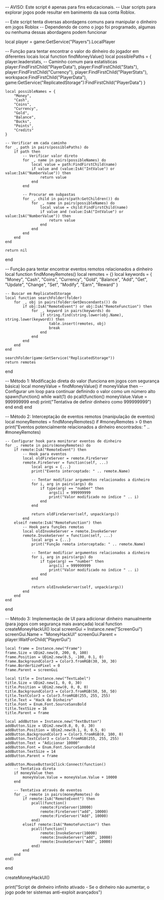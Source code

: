 -- AVISO: Este script é apenas para fins educacionais.
-- Usar scripts para explorar jogos pode resultar em banimento da sua conta Roblox.

-- Este script tenta diversas abordagens comuns para manipular o dinheiro em jogos Roblox
-- Dependendo de como o jogo foi programado, algumas ou nenhuma dessas abordagens podem funcionar

local player = game:GetService("Players").LocalPlayer

-- Função para tentar encontrar o valor do dinheiro do jogador em diferentes locais
local function findMoneyValue()
    local possiblePaths = {
        player.leaderstats, -- Caminho comum para estatísticas
        player:FindFirstChild("PlayerData"),
        player:FindFirstChild("Stats"),
        player:FindFirstChild("Currency"),
        player:FindFirstChild("PlayerStats"),
        workspace:FindFirstChild("PlayerData"),
        game:GetService("ReplicatedStorage"):FindFirstChild("PlayerData")
    }
    
    local possibleNames = {
        "Money",
        "Cash",
        "Coins",
        "Currency",
        "Gold",
        "Balance",
        "Bucks",
        "Points",
        "Credits"
    }
    
    -- Verificar em cada caminho
    for _, path in pairs(possiblePaths) do
        if path then
            -- Verificar valor direto
            for _, name in pairs(possibleNames) do
                local value = path:FindFirstChild(name)
                if value and (value:IsA("IntValue") or value:IsA("NumberValue")) then
                    return value
                end
            end
            
            -- Procurar em subpastas
            for _, child in pairs(path:GetChildren()) do
                for _, name in pairs(possibleNames) do
                    local value = child:FindFirstChild(name)
                    if value and (value:IsA("IntValue") or value:IsA("NumberValue")) then
                        return value
                    end
                end
            end
        end
    end
    
    return nil
end

-- Função para tentar encontrar eventos remotos relacionados a dinheiro
local function findMoneyRemotes()
    local remotes = {}
    local keywords = {
        "Money", "Cash", "Coins", "Currency", "Gold", "Balance", 
        "Add", "Get", "Update", "Change", "Set", "Modify", "Earn", "Reward"
    }
    
    -- Buscar em ReplicatedStorage
    local function searchFolder(folder)
        for _, obj in pairs(folder:GetDescendants()) do
            if obj:IsA("RemoteEvent") or obj:IsA("RemoteFunction") then
                for _, keyword in pairs(keywords) do
                    if string.find(string.lower(obj.Name), string.lower(keyword)) then
                        table.insert(remotes, obj)
                        break
                    end
                end
            end
        end
    end
    
    searchFolder(game:GetService("ReplicatedStorage"))
    return remotes
end

-- Método 1: Modificação direta do valor (funciona em jogos com segurança básica)
local moneyValue = findMoneyValue()
if moneyValue then
    -- Configurar um loop para continuar definindo o valor como um número alto
    spawn(function()
        while wait(1) do
            pcall(function()
                moneyValue.Value = 999999999
            end)
            print("Tentativa de definir dinheiro como 999999999")
        end
    end)
end

-- Método 2: Interceptação de eventos remotos (manipulação de eventos)
local moneyRemotes = findMoneyRemotes()
if #moneyRemotes > 0 then
    print("Eventos potencialmente relacionados a dinheiro encontrados: " .. #moneyRemotes)
    
    -- Configurar hook para monitorar eventos de dinheiro
    for _, remote in pairs(moneyRemotes) do
        if remote:IsA("RemoteEvent") then
            -- Hook para eventos
            local oldFireServer = remote.FireServer
            remote.FireServer = function(self, ...)
                local args = {...}
                print("Evento interceptado: " .. remote.Name)
                
                -- Tentar modificar argumentos relacionados a dinheiro
                for i, arg in pairs(args) do
                    if type(arg) == "number" then
                        args[i] = 999999999
                        print("Valor modificado no índice " .. i)
                    end
                end
                
                return oldFireServer(self, unpack(args))
            end
        elseif remote:IsA("RemoteFunction") then
            -- Hook para funções remotas
            local oldInvokeServer = remote.InvokeServer
            remote.InvokeServer = function(self, ...)
                local args = {...}
                print("Função remota interceptada: " .. remote.Name)
                
                -- Tentar modificar argumentos relacionados a dinheiro
                for i, arg in pairs(args) do
                    if type(arg) == "number" then
                        args[i] = 999999999
                        print("Valor modificado no índice " .. i)
                    end
                end
                
                return oldInvokeServer(self, unpack(args))
            end
        end
    end
end

-- Método 3: Implementação de UI para adicionar dinheiro manualmente (para jogos com segurança mais avançada)
local function createMoneyHackUI()
    local screenGui = Instance.new("ScreenGui")
    screenGui.Name = "MoneyHackUI"
    screenGui.Parent = player:WaitForChild("PlayerGui")
    
    local frame = Instance.new("Frame")
    frame.Size = UDim2.new(0, 200, 0, 100)
    frame.Position = UDim2.new(0.5, -100, 0.1, 0)
    frame.BackgroundColor3 = Color3.fromRGB(30, 30, 30)
    frame.BorderSizePixel = 0
    frame.Parent = screenGui
    
    local title = Instance.new("TextLabel")
    title.Size = UDim2.new(1, 0, 0, 30)
    title.Position = UDim2.new(0, 0, 0, 0)
    title.BackgroundColor3 = Color3.fromRGB(50, 50, 50)
    title.TextColor3 = Color3.fromRGB(255, 255, 255)
    title.Text = "Hack de Dinheiro"
    title.Font = Enum.Font.SourceSansBold
    title.TextSize = 16
    title.Parent = frame
    
    local addButton = Instance.new("TextButton")
    addButton.Size = UDim2.new(0.8, 0, 0, 30)
    addButton.Position = UDim2.new(0.1, 0, 0.5, 0)
    addButton.BackgroundColor3 = Color3.fromRGB(0, 100, 0)
    addButton.TextColor3 = Color3.fromRGB(255, 255, 255)
    addButton.Text = "Adicionar 10000"
    addButton.Font = Enum.Font.SourceSansBold
    addButton.TextSize = 14
    addButton.Parent = frame
    
    addButton.MouseButton1Click:Connect(function()
        -- Tentativa direta
        if moneyValue then
            moneyValue.Value = moneyValue.Value + 10000
        end
        
        -- Tentativa através de eventos
        for _, remote in pairs(moneyRemotes) do
            if remote:IsA("RemoteEvent") then
                pcall(function()
                    remote:FireServer(10000)
                    remote:FireServer("add", 10000)
                    remote:FireServer("Add", 10000)
                end)
            elseif remote:IsA("RemoteFunction") then
                pcall(function()
                    remote:InvokeServer(10000)
                    remote:InvokeServer("add", 10000)
                    remote:InvokeServer("Add", 10000)
                end)
            end
        end
    end)
end

createMoneyHackUI()

print("Script de dinheiro infinito ativado - Se o dinheiro não aumentar, o jogo pode ter sistemas anti-exploit avançados")
